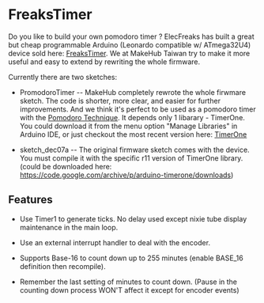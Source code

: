 # FreaksTimer

Do you like to build your own pomodoro timer ? ElecFreaks has built a great but cheap programmable Arduino (Leonardo compatible w/ ATmega32U4) device sold here: [FreaksTimer](http://www.elecfreaks.com/estore/freakstimer.html). We at MakeHub Taiwan try to make it more useful and easy to extend by rewriting the whole firmware.

Currently there are two sketches:

- PromodoroTimer -- MakeHub completely rewrote the whole firwmare sketch. The code is shorter, more clear, and easier for further improvements. And we think it's perfect to be used as a pomodoro timer with the [Pomodoro Technique](http://pomodorotechnique.com). It depends only 1 libarary - TimerOne. You could download it from the menu option "Manage Libraries" in Arduino IDE, or just checkout the most recent version here: [TimerOne](https://github.com/PaulStoffregen/TimerOne)

- sketch_dec07a -- The original firmware sketch comes with the device. You must compile it with the specific r11 version of TimerOne library. (could be downloaded here: https://code.google.com/archive/p/arduino-timerone/downloads)

## Features

- Use Timer1 to generate ticks. No delay used except nixie tube display maintenance in the main loop.

- Use an external interrupt handler to deal with the encoder.

- Supports Base-16 to count down up to 255 minutes (enable BASE_16 definition then recompile).

- Remember the last setting of minutes to count down. (Pause in the counting down process WON'T affect it except for encoder events)
